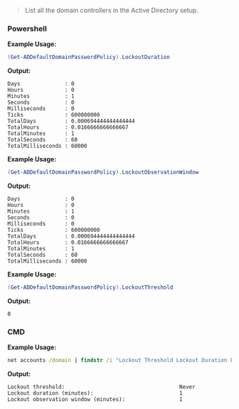 > List all the domain controllers in the Active Directory setup.
### Powershell

**Example Usage:**

``` Powershell
(Get-ADDefaultDomainPasswordPolicy).LockoutDuration
```

**Output:**

``` Output
Days              : 0
Hours             : 0
Minutes           : 1
Seconds           : 0
Milliseconds      : 0
Ticks             : 600000000
TotalDays         : 0.000694444444444444
TotalHours        : 0.0166666666666667
TotalMinutes      : 1
TotalSeconds      : 60
TotalMilliseconds : 60000
```

**Example Usage:**

``` Powershell
(Get-ADDefaultDomainPasswordPolicy).LockoutObservationWindow
```

**Output:**

``` Output
Days              : 0
Hours             : 0
Minutes           : 1
Seconds           : 0
Milliseconds      : 0
Ticks             : 600000000
TotalDays         : 0.000694444444444444
TotalHours        : 0.0166666666666667
TotalMinutes      : 1
TotalSeconds      : 60
TotalMilliseconds : 60000
```

**Example Usage:**

``` Powershell
(Get-ADDefaultDomainPasswordPolicy).LockoutThreshold
```

**Output:**

``` Output
0
```

### CMD

**Example Usage:**

``` cmd
net accounts /domain | findstr /i "Lockout Threshold Lockout Duration Lockout Observation Window"
```

**Output:**

``` Output
Lockout threshold:                                    Never
Lockout duration (minutes):                           1
Lockout observation window (minutes):                 1
```

